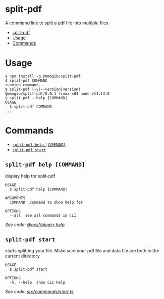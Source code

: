 # split-pdf

A command line to split a pdf file into multiple files

<!-- toc -->
* [split-pdf](#split-pdf)
* [Usage](#usage)
* [Commands](#commands)
<!-- tocstop -->

# Usage

<!-- usage -->
```sh-session
$ npm install -g @mmogib/split-pdf
$ split-pdf COMMAND
running command...
$ split-pdf (-v|--version|version)
@mmogib/split-pdf/0.0.1 linux-x64 node-v11.14.0
$ split-pdf --help [COMMAND]
USAGE
  $ split-pdf COMMAND
...
```
<!-- usagestop -->

# Commands

<!-- commands -->
* [`split-pdf help [COMMAND]`](#split-pdf-help-command)
* [`split-pdf start`](#split-pdf-start)

## `split-pdf help [COMMAND]`

display help for split-pdf

```
USAGE
  $ split-pdf help [COMMAND]

ARGUMENTS
  COMMAND  command to show help for

OPTIONS
  --all  see all commands in CLI
```

_See code: [@oclif/plugin-help](https://github.com/oclif/plugin-help/blob/v2.2.1/src/commands/help.ts)_

## `split-pdf start`

starts splitting your file. Make sure your pdf file and data file are both in the current directory.

```
USAGE
  $ split-pdf start

OPTIONS
  -h, --help  show CLI help
```

_See code: [src/commands/start.ts](https://github.com/mmogib/split-pdf/blob/v0.0.1/src/commands/start.ts)_
<!-- commandsstop -->
